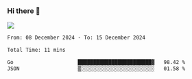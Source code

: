 ### Hi there 👋️

![](https://komarev.com/ghpvc/?username=Loner1024)

<!--START_SECTION:waka-->

```txt
From: 08 December 2024 - To: 15 December 2024

Total Time: 11 mins

Go                     ████████████████████████▓   98.42 %
JSON                   ▒░░░░░░░░░░░░░░░░░░░░░░░░   01.58 %
```

<!--END_SECTION:waka-->




